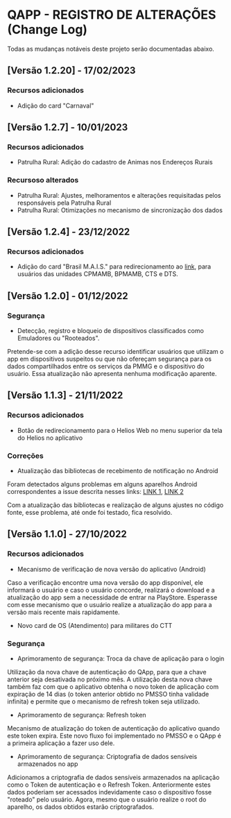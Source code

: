 
# QAPP - REGISTRO DE ALTERAÇÕES (Change Log)

Todas as mudanças notáveis deste projeto serão documentadas abaixo.

## [Versão 1.2.20] - 17/02/2023
 
### Recursos adicionados
   
- Adição do card "Carnaval"

## [Versão 1.2.7] - 10/01/2023
 
### Recursos adicionados

- Patrulha Rural: Adição do cadastro de Animas nos Endereços Rurais
   
### Recursoso alterados

- Patrulha Rural: Ajustes, melhoramentos e alterações requisitadas pelos responsáveis pela Patrulha Rural
- Patrulha Rural: Otimizações no mecanismo de sincronização dos dados

## [Versão 1.2.4] - 23/12/2022
 
### Recursos adicionados

- Adição do card "Brasil M.A.I.S." para redirecionamento ao [link](https://plataforma-pf.sccon.com.br/#/), para usuários das unidades CPMAMB, BPMAMB, CTS e DTS.

## [Versão 1.2.0] - 01/12/2022

### Segurança

- Detecção, registro e bloqueio de dispositivos classificados como Emuladores ou "Rooteados".

Pretende-se com a adição desse recurso identificar usuários que utilizam o app em dispositivos suspeitos ou que não ofereçam segurança para os dados compartilhados entre os serviços da PMMG e o dispositivo do usuário. Essa atualização não apresenta nenhuma modificação aparente.
 
## [Versão 1.1.3] - 21/11/2022
 
### Recursos adicionados

- Botão de redirecionamento para o Helios Web no menu superior da tela do Helios no aplicativo
   
### Correções

- Atualização das bibliotecas de recebimento de notificação no Android

Foram detectados alguns problemas em alguns aparelhos Android correspondentes a issue descrita nesses links: [LINK 1](https://github.com/firebase/flutterfire/issues/9446), [LINK 2](https://github.com/firebase/flutterfire/pull/9494)

Com a atualização das bibliotecas e realização de alguns ajustes no código fonte, esse problema, até onde foi testado, fica resolvido.
 
## [Versão 1.1.0] - 27/10/2022
 
### Recursos adicionados

- Mecanismo de verificação de nova versão do aplicativo (Android)

Caso a verificação encontre uma nova versão do app disponível, ele informará o usuário e caso o usuário concorde, realizará o download e a atualização do app sem a necessidade de entrar na PlayStore. Esperasse com esse mecanismo que o usuário realize a atualização do app para a versão mais recente mais rapidamente.

- Novo card de OS (Atendimento) para militares do CTT

### Segurança

- Aprimoramento de segurança: Troca da chave de aplicação para o login

Utilização da nova chave de autenticação do QApp, para que a chave anterior seja desativada no próximo mês. A utilização desta nova chave também faz com que o aplicativo obtenha o novo token de aplicação com expiração de 14 dias (o token anterior obtido no PMSSO tinha validade infinita) e permite que o mecanismo de refresh token seja utilizado.

- Aprimoramento de segurança: Refresh token

Mecanismo de atualização do token de autenticação do aplicativo quando este token expira. Este novo fluxo foi implementado no PMSSO e o QApp é a primeira aplicação a fazer uso dele.

- Aprimoramento de segurança: Criptografia de dados sensíveis armazenados no app

Adicionamos a criptografia de dados sensíveis armazenados na aplicação como o Token de autenticação e o Refresh Token. Anteriormente estes dados poderiam ser acessados indevidamente caso o dispositivo fosse "roteado" pelo usuário. Agora, mesmo que o usuário realize o root do aparelho, os dados obtidos estarão criptografados.
 
